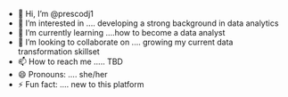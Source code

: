 - 👋 Hi, I’m @prescodj1
- 👀 I’m interested in .... developing a strong background in data analytics
- 🌱 I’m currently learning ....how to become a data analyst
- 💞️ I’m looking to collaborate on .... growing my current data transformation skillset
- 📫 How to reach me ..... TBD
- 😄 Pronouns: .... she/her
- ⚡ Fun fact: .... new to this platform

<!---
prescodj1/prescodj1 is a ✨ special ✨ repository because its `README.md` (this file) appears on your GitHub profile.
You can click the Preview link to take a look at your changes.
--->
